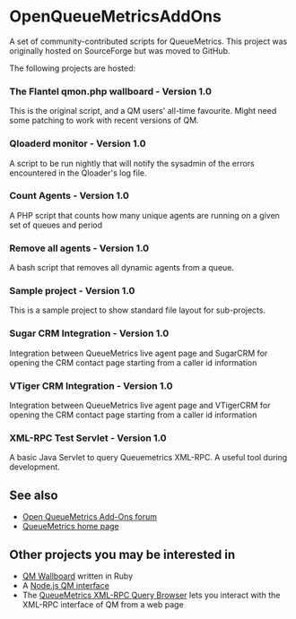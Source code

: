 
OpenQueueMetricsAddOns
======================

A set of community-contributed scripts for QueueMetrics. This project was originally hosted on SourceForge but was moved to GitHub.

The following projects are hosted:

### The Flantel qmon.php wallboard - Version 1.0 
This is the original script, and a QM users' all-time favourite. Might need some
patching to work with recent versions of QM.
### Qloaderd monitor - Version 1.0 
A script to be run nightly that will notify the sysadmin of the errors encountered in the Qloader's log file.
### Count Agents - Version 1.0 
A PHP script that counts how many unique agents are running on a given set of queues and period
### Remove all agents - Version 1.0
A bash script that removes all dynamic agents from a queue.
### Sample project - Version 1.0 
This is a sample project to show standard file layout for sub-projects.
### Sugar CRM Integration - Version 1.0
Integration between QueueMetrics live agent page and SugarCRM for opening the CRM contact page starting from a caller id information
### VTiger CRM Integration - Version 1.0
Integration between QueueMetrics live agent page and VTigerCRM for opening the CRM contact page starting from a caller id information
### XML-RPC Test Servlet - Version 1.0
A basic Java Servlet to query Queuemetrics XML-RPC.  A useful tool during development.


See also
--------

* [Open QueueMetrics Add-Ons forum](http://forum.queuemetrics.com/index.php?board=14.0)
* [QueueMetrics home page](http://queuemetrics.com)

Other projects you may be interested in
---------------------------------------

* [QM Wallboard](https://github.com/ishiel/QM-Wallboard) written in Ruby
* A [Node.js QM interface](https://github.com/holidayextras/node-queuemetrics)
* The [QueueMetrics XML-RPC Query Browser](https://github.com/Loway/QueueMetricsXmlRpcBrowser) lets you interact with the XML-RPC interface of QM from a web page


